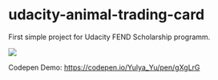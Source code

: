 # udacity-animal-trading-card
First simple project for Udacity FEND Scholarship programm.

![](img/animalCard.jpg)

Codepen Demo:
https://codepen.io/Yulya_Yu/pen/gXgLrG
